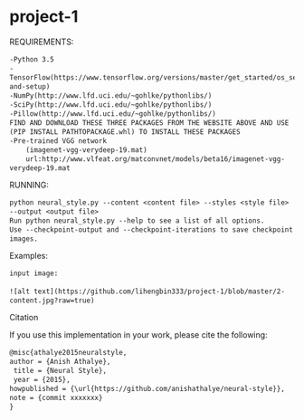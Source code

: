 # project-1

REQUIREMENTS:

	-Python 3.5
	-TensorFlow(https://www.tensorflow.org/versions/master/get_started/os_setup#download-and-setup)
	-NumPy(http://www.lfd.uci.edu/~gohlke/pythonlibs/)
	-SciPy(http://www.lfd.uci.edu/~gohlke/pythonlibs/)
	-Pillow(http://www.lfd.uci.edu/~gohlke/pythonlibs/)
	FIND AND DOWNLOAD THESE THREE PACKAGES FROM THE WEBSITE ABOVE AND USE (PIP INSTALL PATHTOPACKAGE.whl) TO INSTALL THESE PACKAGES
	-Pre-trained VGG network 
		(imagenet-vgg-verydeep-19.mat)
		url:http://www.vlfeat.org/matconvnet/models/beta16/imagenet-vgg-verydeep-19.mat


RUNNING:

	python neural_style.py --content <content file> --styles <style file> --output <output file>
	Run python neural_style.py --help to see a list of all options.
	Use --checkpoint-output and --checkpoint-iterations to save checkpoint images.

Examples:

	input image:
	
	![alt text](https://github.com/lihengbin333/project-1/blob/master/2-content.jpg?raw=true)

Citation

If you use this implementation in your work, please cite the following:

	@misc{athalye2015neuralstyle,
  	author = {Anish Athalye},
	 title = {Neural Style},
 	 year = {2015},
  	howpublished = {\url{https://github.com/anishathalye/neural-style}},
  	note = {commit xxxxxxx}
	}
